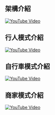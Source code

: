 ## 架構介紹
[![YouTube Video](https://img.youtube.com/vi/n7AcgViNcEE/0.jpg)](https://www.youtube.com/watch?v=n7AcgViNcEE)

## 行人模式介紹
[![YouTube Video](https://img.youtube.com/vi/w2zwFS0TZk8/0.jpg)](https://www.youtube.com/watch?v=w2zwFS0TZk8)

## 自行車模式介紹
[![YouTube Video](https://img.youtube.com/vi/7aRuo1aD_sA/0.jpg)](https://www.youtube.com/watch?v=7aRuo1aD_sA)

## 商家模式介紹
[![YouTube Video](https://img.youtube.com/vi/aihkjuZlq4g/0.jpg)](https://www.youtube.com/watch?v=aihkjuZlq4g)